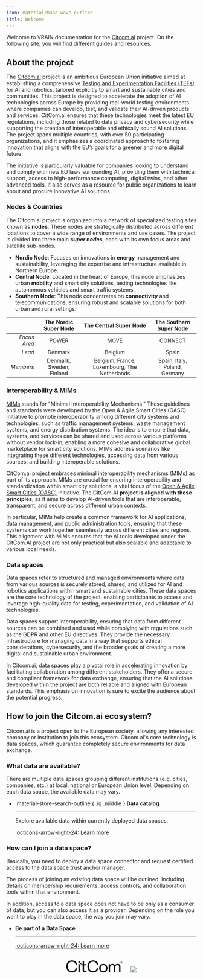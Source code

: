 ```yaml
---
icon: material/hand-wave-outline
title: Welcome
---
```


Welcome to VRAIN documentation for the [Citcom.ai](https://citcom.ai) project. On the following site, you will find different guides and resources.

## About the project
The [Citcom.ai](https://citcom.ai) project is an ambitious European Union initiative aimed at establishing a comprehensive [Testing and Experimentation Facilities (TEFs)](https://digital-strategy.ec.europa.eu/en/activities/testing-and-experimentation-facilities) for AI and robotics, tailored explicitly to smart and sustainable cities and communities. This project is designed to accelerate the adoption of AI technologies across Europe by providing real-world testing environments where companies can develop, test, and validate their AI-driven products and services. CitCom.ai ensures that these technologies meet the latest EU regulations, including those related to data privacy and cybersecurity while supporting the creation of interoperable and ethically sound AI solutions. The project spans multiple countries, with over 50 participating organizations, and it emphasizes a coordinated approach to fostering innovation that aligns with the EU’s goals for a greener and more digital future.

The initiative is particularly valuable for companies looking to understand and comply with new EU laws surrounding AI, providing them with technical support, access to high-performance computing, digital twins, and other advanced tools. It also serves as a resource for public organizations to learn about and procure innovative AI solutions.

### Nodes & Countries

The Citcom.ai project is organized into a network of specialized testing sites known as **nodes**. These nodes are strategically distributed across different locations to cover a wide range of environments and use cases. The project is divided into three main __*super nodes*__, each with its own focus areas and satellite sub-nodes.

- **Nordic Node**: Focuses on innovations in **energy** management and sustainability, leveraging the expertise and infrastructure available in Northern Europe.
- **Central Node**: Located in the heart of Europe, this node emphasizes urban **mobility** and smart city solutions, testing technologies like autonomous vehicles and smart traffic systems.
- **Southern Node**: This node concentrates on **connectivity** and telecommunications, ensuring robust and scalable solutions for both urban and rural settings.

|           | The Nordic Super Node | The Central Super Node | The Southern Super Node |
| -:        | :-------------------: | :--------------------: | :---------------------: |
| *Focus Area* | POWER              | MOVE                   | CONNECT                   |
| *Lead*    | Denmark               | Belgium                | Spain                   |
| *Members* | Denmark, Sweden, Finland       | Belgium, France, Luxembourg, The Netherlands | Spain, Italy, Poland, Germany |

### Interoperability & MIMs
[MIMs](https://mims.oascities.org/) stands for "Minimal Interoperability Mechanisms." These guidelines and standards were developed by the Open & Agile Smart Cities (OASC) initiative to promote interoperability among different city systems and technologies, such as traffic management systems, waste management systems, and energy distribution systems. The idea is to ensure that data, systems, and services can be shared and used across various platforms without vendor lock-in, enabling a more cohesive and collaborative global marketplace for smart city solutions. MIMs address scenarios like integrating these different technologies, accessing data from various sources, and building interoperable solutions​.

CitCom.ai project embraces minimal interoperability mechanisms (MIMs) as part of its approach. MIMs are crucial for ensuring interoperability and standardization within smart city solutions, a vital focus of the [Open & Agile Smart Cities (OASC)](https://oascities.org/) initiative. The CitCom.AI **project is aligned with these principles**, as it aims to develop AI-driven tools that are interoperable, transparent, and secure across different urban contexts.

In particular, MIMs help create a common framework for AI applications, data management, and public administration tools, ensuring that these systems can work together seamlessly across different cities and regions. This alignment with MIMs ensures that the AI tools developed under the CitCom.AI project are not only practical but also scalable and adaptable to various local needs​.

### Data spaces
Data spaces refer to structured and managed environments where data from various sources is securely stored, shared, and utilized for AI and robotics applications within smart and sustainable cities. These data spaces are the core technology of the project, enabling participants to access and leverage high-quality data for testing, experimentation, and validation of AI technologies.

Data spaces support interoperability, ensuring that data from different sources can be combined and used while complying with regulations such as the GDPR and other EU directives. They provide the necessary infrastructure for managing data in a way that supports ethical considerations, cybersecurity, and the broader goals of creating a more digital and sustainable urban environment.

In Citcom.ai, data spaces play a pivotal role in accelerating innovation by facilitating collaboration among different stakeholders. They offer a secure and compliant framework for data exchange, ensuring that the AI solutions developed within the project are both reliable and aligned with European standards. This emphasis on innovation is sure to excite the audience about the potential progress.

## How to join the Citcom.ai ecosystem? 
Citcom.ai is a project open to the European society, allowing any interested company or institution to join this ecosystem. Citcom.ai's core technology is data spaces, which guarantee completely secure environments for data exchange.  

### What data are available?
There are multiple data spaces grouping different institutions (e.g. cities, companies, etc.) at local, national or European Union level. Depending on each data space, the available data may vary. 

<div class="grid cards" markdown>

-   :material-store-search-outline:{ .lg .middle } __Data catalog__

    ---

    Explore available data within currently deployed data spaces.

    [:octicons-arrow-right-24: Learn more](getting_started/data_catalog/index.md)

</div>

### How can I join a data space? 
Basically, you need to deploy a data space connector and request certified access to the data space trust anchor manager.  

The process of joining an existing data space will be outlined, including details on membership requirements, access controls, and collaboration tools within that environment. 

In addition, access to a data space does not have to be only as a consumer of data, but you can also access it as a provider. Depending on the role you want to play in the data space, the way you join may vary. 

<div class="grid cards" markdown>

-   __Be part of a Data Space__

    ---

    [:octicons-arrow-right-24: Learn more](getting_started/connect_to_dataspace/index.md)


</div>

<br>
<center>
  <img style="margin-right: 1rem;" src="/assets/citcom.svg" width="150">
  <img src="/assets/vrain.jpg" width="150">
</center>
